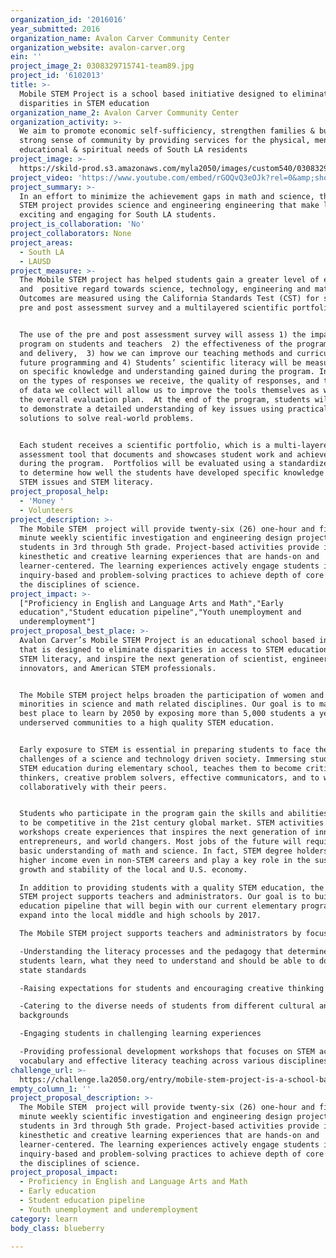 ```yaml
---
organization_id: '2016016'
year_submitted: 2016
organization_name: Avalon Carver Community Center
organization_website: avalon-carver.org
ein: ''
project_image_2: 0308329715741-team89.jpg
project_id: '6102013'
title: >-
  Mobile STEM Project is a school based initiative designed to eliminate
  disparities in STEM education
organization_name_2: Avalon Carver Community Center
organization_activity: >-
  We aim to promote economic self-sufficiency, strengthen families & build a
  strong sense of community by providing services for the physical, mental,
  educational & spiritual needs of South LA residents
project_image: >-
  https://skild-prod.s3.amazonaws.com/myla2050/images/custom540/0308329715741-team89.jpg
project_video: 'https://www.youtube.com/embed/rGOQvQ3eOJk?rel=0&amp;showinfo=0'
project_summary: >-
  In an effort to minimize the achievement gaps in math and science, the Mobile
  STEM project provides science and engineering engineering that make learning
  exciting and engaging for South LA students.
project_is_collaboration: 'No'
project_collaborators: None
project_areas:
  - South LA
  - LAUSD
project_measure: >-
  The Mobile STEM project has helped students gain a greater level of enthusiasm
  and  positive regard towards science, technology, engineering and mathematics.
  Outcomes are measured using the California Standards Test (CST) for science, a
  pre and post assessment survey and a multilayered scientific portfolio. 


  The use of the pre and post assessment survey will assess 1) the impact of the
  program on students and teachers  2) the effectiveness of the program content
  and delivery,  3) how we can improve our teaching methods and curricula for
  future programming and 4) Students’ scientific literacy will be measured based
  on specific knowledge and understanding gained during the program. Information
  on the types of responses we receive, the quality of responses, and the amount
  of data we collect will allow us to improve the tools themselves as well as
  the overall evaluation plan.  At the end of the program, students will be able
  to demonstrate a detailed understanding of key issues using practical
  solutions to solve real-world problems.


  Each student receives a scientific portfolio, which is a multi-layered
  assessment tool that documents and showcases student work and achievements
  during the program.  Portfolios will be evaluated using a standardized rubric
  to determine how well the students have developed specific knowledge about
  STEM issues and STEM literacy.
project_proposal_help:
  - 'Money '
  - Volunteers
project_description: >-
  The Mobile STEM  project will provide twenty-six (26) one-hour and fifteen
  minute weekly scientific investigation and engineering design projects for
  students in 3rd through 5th grade. Project-based activities provide in-depth,
  kinesthetic and creative learning experiences that are hands-on and
  learner-centered. The learning experiences actively engage students in
  inquiry-based and problem-solving practices to achieve depth of core ideas in
  the disciplines of science.
project_impact: >-
  ["Proficiency in English and Language Arts and Math","Early
  education","Student education pipeline","Youth unemployment and
  underemployment"]
project_proposal_best_place: >-
  Avalon Carver’s Mobile STEM Project is an educational school based initiative
  that is designed to eliminate disparities in access to STEM education, promote
  STEM literacy, and inspire the next generation of scientist, engineers,
  innovators, and American STEM professionals.


  The Mobile STEM project helps broaden the participation of women and
  minorities in science and math related disciplines. Our goal is to make LA the
  best place to learn by 2050 by exposing more than 5,000 students a year in
  underserved communities to a high quality STEM education.


  Early exposure to STEM is essential in preparing students to face the
  challenges of a science and technology driven society. Immersing students into
  STEM education during elementary school, teaches them to become critical
  thinkers, creative problem solvers, effective communicators, and to work
  collaboratively with their peers. 


  Students who participate in the program gain the skills and abilities required
  to be competitive in the 21st century global market. STEM activities and
  workshops create experiences that inspires the next generation of innovators,
  entrepreneurs, and world changers. Most jobs of the future will require a
  basic understanding of math and science. In fact, STEM degree holders have a
  higher income even in non-STEM careers and play a key role in the sustained
  growth and stability of the local and U.S. economy. 

  In addition to providing students with a quality STEM education, the Mobile
  STEM project supports teachers and administrators. Our goal is to build a STEM
  education pipeline that will begin with our current elementary programs, and
  expand into the local middle and high schools by 2017. 

  The Mobile STEM project supports teachers and administrators by focusing on:

  -Understanding the literacy processes and the pedagogy that determines how
  students learn, what they need to understand and should be able to do to meet
  state standards

  -Raising expectations for students and encouraging creative thinking

  -Catering to the diverse needs of students from different cultural and ethnic
  backgrounds

  -Engaging students in challenging learning experiences

  -Providing professional development workshops that focuses on STEM academic
  vocabulary and effective literacy teaching across various disciplines
challenge_url: >-
  https://challenge.la2050.org/entry/mobile-stem-project-is-a-school-based-initiative-designed-to-eliminate-disparities-in-stem-education
empty_column_1: ''
project_proposal_description: >-
  The Mobile STEM  project will provide twenty-six (26) one-hour and fifteen
  minute weekly scientific investigation and engineering design projects for
  students in 3rd through 5th grade. Project-based activities provide in-depth,
  kinesthetic and creative learning experiences that are hands-on and
  learner-centered. The learning experiences actively engage students in
  inquiry-based and problem-solving practices to achieve depth of core ideas in
  the disciplines of science.
project_proposal_impact:
  - Proficiency in English and Language Arts and Math
  - Early education
  - Student education pipeline
  - Youth unemployment and underemployment
category: learn
body_class: blueberry

---
```

